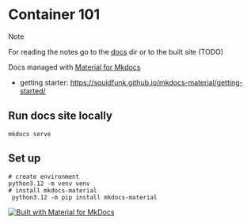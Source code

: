 # Container 101

> [!NOTE]
> For reading the notes go to the [docs](./docs) dir or to the built site (TODO)

Docs managed with [Material for Mkdocs](https://squidfunk.github.io/mkdocs-material/)

* getting starter: https://squidfunk.github.io/mkdocs-material/getting-started/

## Run docs site locally

```shell
mkdocs serve
```

## Set up

```shell
# create environment
python3.12 -m venv venv
# install mkdocs-material
 python3.12 -m pip install mkdocs-material
```

[![Built with Material for MkDocs](https://img.shields.io/badge/Material_for_MkDocs-526CFE?style=for-the-badge&logo=MaterialForMkDocs&logoColor=white)](https://squidfunk.github.io/mkdocs-material/)
